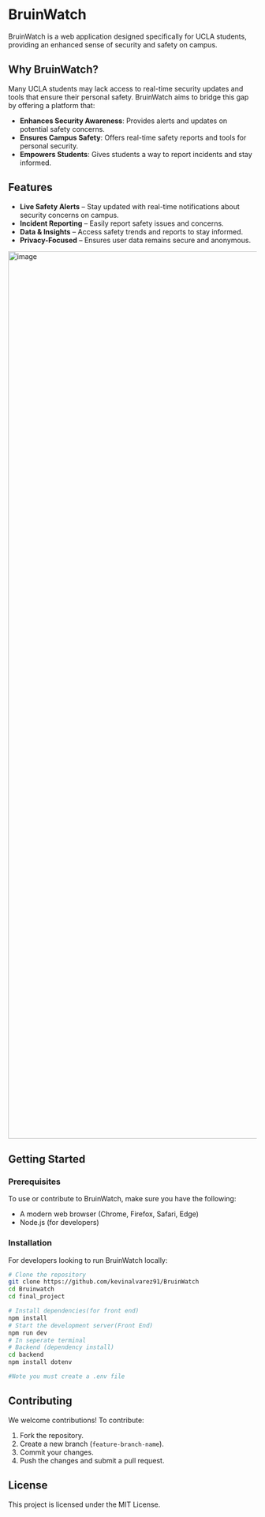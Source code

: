 # BruinWatch

BruinWatch is a web application designed specifically for UCLA students, providing an enhanced sense of security and safety on campus.

## Why BruinWatch?

Many UCLA students may lack access to real-time security updates and tools that ensure their personal safety. BruinWatch aims to bridge this gap by offering a platform that:

- **Enhances Security Awareness**: Provides alerts and updates on potential safety concerns.
- **Ensures Campus Safety**: Offers real-time safety reports and tools for personal security.
- **Empowers Students**: Gives students a way to report incidents and stay informed.

## Features

-  **Live Safety Alerts** – Stay updated with real-time notifications about security concerns on campus.
-  **Incident Reporting** – Easily report safety issues and concerns.
-  **Data & Insights** – Access safety trends and reports to stay informed.
-  **Privacy-Focused** – Ensures user data remains secure and anonymous.

<img width="1799" alt="image" src="https://github.com/user-attachments/assets/51afa124-9372-4fa6-934f-2162d6646a1b" />


## Getting Started

### Prerequisites
To use or contribute to BruinWatch, make sure you have the following:
- A modern web browser (Chrome, Firefox, Safari, Edge)
- Node.js (for developers)

### Installation
For developers looking to run BruinWatch locally:
```sh
# Clone the repository
git clone https://github.com/kevinalvarez91/BruinWatch
cd Bruinwatch
cd final_project

# Install dependencies(for front end)
npm install
# Start the development server(Front End)
npm run dev
# In seperate terminal
# Backend (dependency install)
cd backend
npm install dotenv

#Note you must create a .env file

```

## Contributing
We welcome contributions! To contribute:
1. Fork the repository.
2. Create a new branch (`feature-branch-name`).
3. Commit your changes.
4. Push the changes and submit a pull request.

## License
This project is licensed under the MIT License.



